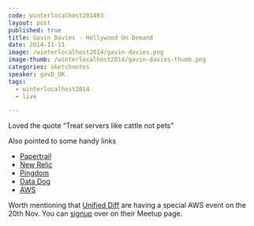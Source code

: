 ```yaml
---
code: winterlocalhost201403
layout: post
published: true
title: Gavin Davies - Hollywood On Demand
date: 2014-11-11
image: /winterlocalhost2014/gavin-davies.png
image-thumb: /winterlocalhost2014/gavin-davies-thumb.png
categories: sketchnotes
speaker: gavD_UK
tags:
  - winterlocalhost2014
  - live

---
```


Loved the quote <q>Treat servers like cattle not pets</q>

Also pointed to some handy links

* [Papertrail](https://papertrailapp.com/)
* [New Relic](http://newrelic.com/)
* [Pingdom](https://www.pingdom.com/)
* [Data Dog](https://www.datadoghq.com/)
* [AWS](http://aws.amazon.com/)

Worth mentioning that [Unified Diff](http://unifieddiff.co.uk/) are having a special AWS event on the 20th Nov. You can [signup](http://www.meetup.com/unified-diff) over on their Meetup page.